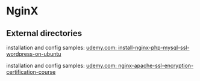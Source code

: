 
# NginX

## External directories

installation and config samples: [udemy.com: install-nginx-php-mysql-ssl-wordpress-on-ubuntu](../_webserver/_udemy.com_install-nginx-php-mysql-ssl-wordpress-on-ubuntu)  

installation and config samples: [udemy.com: nginx-apache-ssl-encryption-certification-course](../_webserver/_udemy.com_nginx-apache-ssl-encryption-certification-course)  
